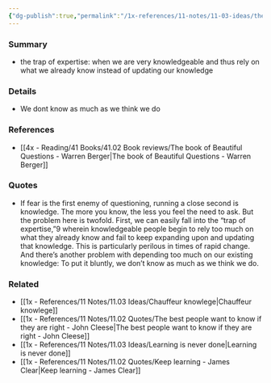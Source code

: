 ```yaml
---
{"dg-publish":true,"permalink":"/1x-references/11-notes/11-03-ideas/the-more-you-know-the-less-you-feel-the-need-to-ask/","title":"The more you know the less you feel the need to ask","created":"2024-02-14T20:18:22.083+03:00","updated":"2024-02-14T20:18:22.083+03:00"}
---
```



### Summary
- the trap of expertise: when we are very knowledgeable and thus rely on what we already know instead of updating our knowledge

### Details
- We dont know as much as we think we do

### References
- [[4x - Reading/41 Books/41.02 Book reviews/The book of Beautiful Questions - Warren Berger\|The book of Beautiful Questions - Warren Berger]]

### Quotes
- If fear is the first enemy of questioning, running a close second is knowledge. The more you know, the less you feel the need to ask. But the problem here is twofold. First, we can easily fall into the “trap of expertise,”9 wherein knowledgeable people begin to rely too much on what they already know and fail to keep expanding upon and updating that knowledge. This is particularly perilous in times of rapid change. And there’s another problem with depending too much on our existing knowledge: To put it bluntly, we don’t know as much as we think we do.

### Related
- [[1x - References/11 Notes/11.03 Ideas/Chauffeur knowlege\|Chauffeur knowlege]]
- [[1x - References/11 Notes/11.02 Quotes/The best people want to know if they are right - John Cleese\|The best people want to know if they are right - John Cleese]]
- [[1x - References/11 Notes/11.03 Ideas/Learning is never done\|Learning is never done]]
- [[1x - References/11 Notes/11.02 Quotes/Keep learning - James Clear\|Keep learning - James Clear]]